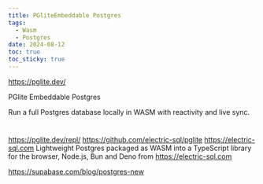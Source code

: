 ```yaml
---
title: PGliteEmbeddable Postgres
tags:
  - Wasm
  - Postgres
date: 2024-08-12
toc: true
toc_sticky: true
---
```

https://pglite.dev/

PGlite
Embeddable Postgres

Run a full Postgres database locally in WASM with reactivity and live sync.
# 

https://pglite.dev/repl/
https://github.com/electric-sql/pglite
https://electric-sql.com
Lightweight Postgres packaged as WASM into a TypeScript library for the browser, Node.js, Bun and Deno from https://electric-sql.com

https://supabase.com/blog/postgres-new
